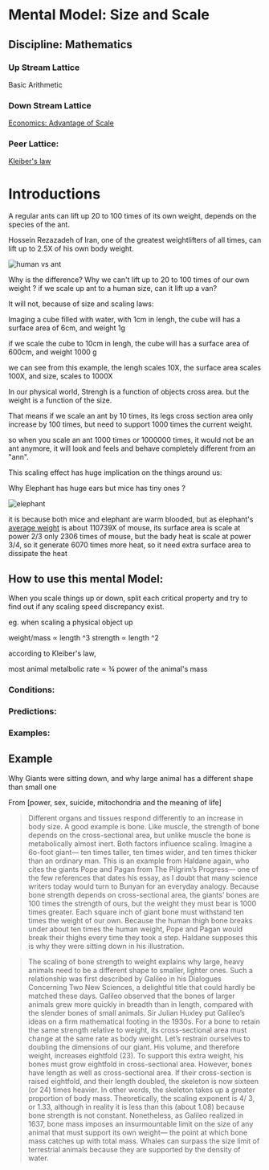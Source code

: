 # Mental Model: Size and Scale


## Discipline: Mathematics

### Up Stream Lattice

Basic Arithmetic

### Down Stream Lattice

[Economics: Advantage of Scale](costOfScale.md)


### Peer Lattice:

[Kleiber's law](https://en.wikipedia.org/wiki/Kleiber%27s_law)

# Introductions


A regular ants can lift up 20 to 100 times of its own weight, depends on the species of the ant. 

Hossein Rezazadeh of Iran, one of the greatest weightlifters of all times, can lift up to 2.5X of his own body weight. 

![human vs ant](https://dl.dropboxusercontent.com/spa/8a95omz6xkznrmw/z1c3wxp0.png)

Why is the difference? Why we can't lift up to 20 to 100 times of our own weight ? if we scale up ant to a human size, can it lift up a van?

It will not, because of size and scaling laws:

Imaging a cube filled with water, with 1cm in lengh, the cube will has a surface area of 6cm, and weight 1g

if we scale the cube to 10cm in lengh, the cube will has a surface area of 600cm, and weight 1000 g

we can see from this example, the lengh scales 10X, the surface area scales 100X, and size, scales to 1000X

In our physical world, Strengh is a function of objects cross area. but the weight is a function of the size.

That means if we scale an ant by 10 times, its legs cross section area only increase by 100 times, but need to support 1000 times the current weight. 

so when you scale an ant 1000 times or 1000000 times, it would not be an ant anymore, it will look and feels and behave completely different from an "ann".

This scaling effect has huge implication on the things around us:

Why Elephant has huge ears but mice has tiny ones ?

![elephant](http://res.freestockphotos.biz/pictures/10/10006-an-elephant-in-the-wild-pv.jpg)

it is because both mice and elephant are warm blooded, but as elephant's [average weight](http://mste.illinois.edu/malcz/DATA/BIOLOGY/Animals.html) is about 110739X of mouse, its surface area is scale at power 2/3 only 2306 times of mouse, but the bady heat is scale at power 3/4, so it generate 6070 times more heat, so it need extra surface area to dissipate the heat 

 








## How to use this mental Model:

When you scale things up or down, split each critical property and try to find out if any scaling speed discrepancy exist.

eg. when scaling a physical object up 

weight/mass ∝ length ^3
strength ∝ length ^2

according to Kleiber's law, 

most animal metalbolic rate ∝ ¾ power of the animal's mass


### Conditions:

### Predictions:

### Examples:


## Example

Why Giants were sitting down, and why large animal has a different shape than small one

From [power, sex, suicide, mitochondria and the meaning of life]

> Different organs and tissues respond differently to an increase in body size. A good example is bone. Like muscle, the strength of bone depends on the cross-sectional area, but unlike muscle the bone is metabolically almost inert. Both factors influence scaling. Imagine a 6o-foot giant— ten times taller, ten times wider, and ten times thicker than an ordinary man. This is an example from Haldane again, who cites the giants Pope and Pagan from The Pilgrim’s Progress— one of the few references that dates his essay, as I doubt that many science writers today would turn to Bunyan for an everyday analogy. Because bone strength depends on cross-sectional area, the giants’ bones are 100 times the strength of ours, but the weight they must bear is 1000 times greater. Each square inch of giant bone must withstand ten times the weight of our own. Because the human thigh bone breaks under about ten times the human weight, Pope and Pagan would break their thighs every time they took a step. Haldane supposes this is why they were sitting down in his illustration.

> The scaling of bone strength to weight explains why large, heavy animals need to be a different shape to smaller, lighter ones. Such a relationship was first described by Galileo in his Dialogues Concerning Two New Sciences, a delightful title that could hardly be matched these days. Galileo observed that the bones of larger animals grew more quickly in breadth than in length, compared with the slender bones of small animals. Sir Julian Huxley put Galileo’s ideas on a firm mathematical footing in the 1930s. For a bone to retain the same strength relative to weight, its cross-sectional area must change at the same rate as body weight. Let’s restrain ourselves to doubling the dimensions of our giant. His volume, and therefore weight, increases eightfold (23). To support this extra weight, his bones must grow eightfold in cross-sectional area. However, bones have length as well as cross-sectional area. If their cross-section is raised eightfold, and their length doubled, the skeleton is now sixteen (or 24) times heavier. In other words, the skeleton takes up a greater proportion of body mass. Theoretically, the scaling exponent is 4/ 3, or 1.33, although in reality it is less than this (about 1.08) because bone strength is not constant. Nonetheless, as Galileo realized in 1637, bone mass imposes an insurmountable limit on the size of any animal that must support its own weight— the point at which bone mass catches up with total mass. Whales can surpass the size limit of terrestrial animals because they are supported by the density of water.



